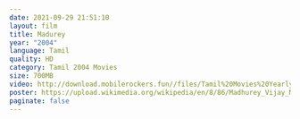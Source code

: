 ```yaml
---
date: 2021-09-29 21:51:10
layout: film
title: Madurey
year: "2004"
language: Tamil
quality: HD
category: Tamil 2004 Movies
size: 700MB
video: http://download.mobilerockers.fun//files/Tamil%20Movies%20Yearly%20Collections/Tamil%202004%20Collections/Madurey%20(2004)/Madurey%20(2004)%20DVDRip/Madurey%20(2004)%20DVDRip%20Single%20Part.mp4
poster: https://upload.wikimedia.org/wikipedia/en/8/86/Madhurey_Vijay_Movie.jpg
paginate: false
---
```

